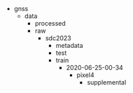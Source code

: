 - gnss
  - data
    - processed
    - raw
      - sdc2023
        - metadata
        - test
        - train
          - 2020-06-25-00-34
            - pixel4
              - supplemental
